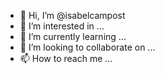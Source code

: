 - 👋 Hi, I’m @isabelcampost
- 👀 I’m interested in ...
- 🌱 I’m currently learning ...
- 💞️ I’m looking to collaborate on ...
- 📫 How to reach me ...

<!---
isabelcampost/isabelcampost is a ✨ special ✨ repository because its `README.md` (this file) appears on your GitHub profile.
You can click the Preview link to take a look at your changes.
--->
